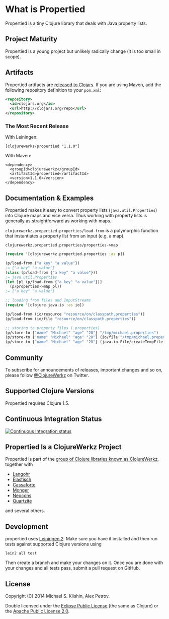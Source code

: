 # What is Propertied

Propertied is a tiny Clojure library that deals with Java property
lists.


## Project Maturity

Propertied is a young project but unlikely radically change
(it is too small in scope).


## Artifacts

Propertied artifacts are [released to
Clojars](https://clojars.org/clojurewerkz/propertied). If you are
using Maven, add the following repository definition to your
`pom.xml`:

``` xml
<repository>
  <id>clojars.org</id>
  <url>http://clojars.org/repo</url>
</repository>
```

### The Most Recent Release

With Leiningen:

    [clojurewerkz/propertied "1.1.0"]


With Maven:

    <dependency>
      <groupId>clojurewerkz</groupId>
      <artifactId>propertied</artifactId>
      <version>1.1.0</version>
    </dependency>



## Documentation & Examples

Propertied makes it easy to convert property lists (`java.util.Properties`) into Clojure
maps and vice versa. Thus working with property lists is generally as straightforward as
working with maps.

`clojurewerkz.propertied.properties/load-from` is a polymorphic function that
instantiates a property list from an input (e.g. a map).

`clojurewerkz.propertied.properties/properties->map`

``` clojure
(require '[clojurewerkz.propertied.properties :as p])

(p/load-from {"a key" "a value"})
;= {"a key" "a value"}
(class (p/load-from {"a key" "a value"}))
;= java.util.Properties
(let [pl (p/load-from {"a key" "a value"})]
  (p/properties->map pl))
;= {"a key" "a value"}

;; loading from files and InputStreams
(require '[clojure.java.io :as io])

(p/load-from (io/resource "resource/on/classpath.properties"))
(p/load-from (io/file "resource/on/classpath.properties"))

;; storing to property files (.properties)
(p/store-to {"name" "Michael" "age" "28"} "/tmp/michael.properties")
(p/store-to {"name" "Michael" "age" "28"} (io/file "/tmp/michael.properties"))
(p/store-to {"name" "Michael" "age" "28"} (java.io.File/createTempFile "michael" ".properties"))
```


## Community

To subscribe for announcements of releases, important changes and so on, please follow [@ClojureWerkz](https://twitter.com/#!/clojurewerkz) on Twitter.



## Supported Clojure Versions

Propertied requires Clojure 1.5.


## Continuous Integration Status

[![Continuous Integration status](https://secure.travis-ci.org/clojurewerkz/propertied.png)](http://travis-ci.org/clojurewerkz/propertied)



## Propertied Is a ClojureWerkz Project

Propertied is part of the [group of Clojure libraries known as ClojureWerkz](http://clojurewerkz.org), together with

 * [Langohr](https://github.com/michaelklishin/langohr)
 * [Elastisch](https://github.com/clojurewerkz/elastisch)
 * [Cassaforte](http://clojurecassandra.info)
 * [Monger](http://clojuremongodb.info)
 * [Neocons](http://clojureneo4j.info)
 * [Quartzite](https://github.com/michaelklishin/quartzite)

and several others.


## Development

propertied uses [Leiningen
2](https://github.com/technomancy/leiningen/blob/master/doc/TUTORIAL.md). Make
sure you have it installed and then run tests against supported
Clojure versions using

    lein2 all test

Then create a branch and make your changes on it. Once you are done
with your changes and all tests pass, submit a pull request on GitHub.



## License

Copyright (C) 2014 Michael S. Klishin, Alex Petrov.

Double licensed under the [Eclipse Public License](http://www.eclipse.org/legal/epl-v10.html) (the same as Clojure) or
the [Apache Public License 2.0](http://www.apache.org/licenses/LICENSE-2.0.html).
